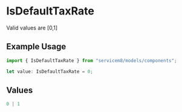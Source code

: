 # IsDefaultTaxRate



Valid values are [0,1]

## Example Usage

```typescript
import { IsDefaultTaxRate } from "servicem8/models/components";

let value: IsDefaultTaxRate = 0;
```

## Values

```typescript
0 | 1
```